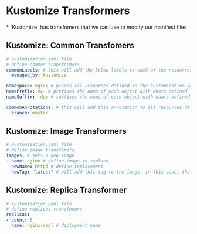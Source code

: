 <h1>Kustomize Transformers</h1>
* `Kustomize` has transfomers that we can use to modify our manifest files

<h2>Kustomize: Common Transfomers</h2>
 
  ```yml
  # kustomization.yaml file
  # define common transformers
  commonLabels: # this will add the below labels to each of the resources
    managed_by: Kustomize
  
  namespace: nginx # places all resources defined in the kustomization.yaml into this namespace
  namePrefix: ez- # prefixes the name of each object with whats defined
  nameSuffix: -dev # suffixes the name of each object with whats defined

  commonAnnotations: # this will add this annotation to all resources defined
    branch: master
  ```

<h2>Kustomize: Image Transformers</h2>

  ```yml
  # kustomization.yaml file
  # define image transfomers
  images: # sets a new image
  - name: nginx # define image to replace
    newName: httpd # define replacement
    newTag: "latest" # will add this tag to the image, in this case, the new image
  ```

<h2>Kustomize: Replica Transformer</h2>

  ```yml
  # kustomization.yaml file
  # define replicas transfomers
  replicas: 
  - count: 5
    name: nginx-depl # deployment name
  ```
